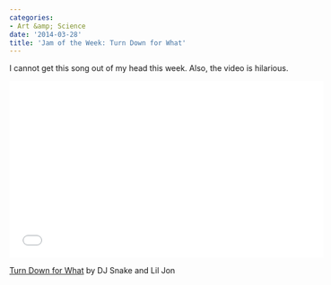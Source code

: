 ```yaml
---
categories:
- Art &amp; Science
date: '2014-03-28'
title: 'Jam of the Week: Turn Down for What'
---
```


I cannot get this song out of my head this week. Also, the video is hilarious.

<iframe width="560" height="315" src="//www.youtube.com/embed/HMUDVMiITOU" frameborder="0" allowfullscreen></iframe>

<a href="https://www.youtube.com/watch?v=HMUDVMiITOU">Turn Down for What</a> by DJ Snake and Lil Jon